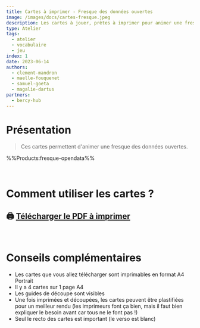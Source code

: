 ```yaml
---
title: Cartes à imprimer - Fresque des données ouvertes
image: /images/docs/cartes-fresque.jpeg
description: Les cartes à jouer, prêtes à imprimer pour animer une fresque des données ouvertes.
type: Atelier
tags:
  - atelier
  - vocabulaire
  - jeu
index: 1
date: 2023-06-14
authors:
  - clement-mandron
  - maelle-fouquenet
  - samuel-goeta
  - magalie-dartus
partners:
  - bercy-hub
--- 
```


# Présentation

> Ces cartes permettent d'animer une fresque des données ouvertes.

%%Products:fresque-opendata%%

</br>

# Comment utiliser les cartes ?

## 🖨 [Télécharger le PDF à imprimer](https://github.com/datactivist/nextjs-doc/blob/main/public/files/cartes-fresque-opendata.pdf)

<br/>

# Conseils complémentaires

- Les cartes que vous allez télécharger sont imprimables en format A4 Portrait
- Il y a 4 cartes sur 1 page A4 
- Les guides de découpe sont visibles
- Une fois imprimées et découpées, les cartes peuvent être plastifiées pour un meilleur rendu (les imprimeurs font ça bien, mais il faut bien expliquer le besoin avant car tous ne le font pas !)
- Seul le recto des cartes est important (le verso est blanc)